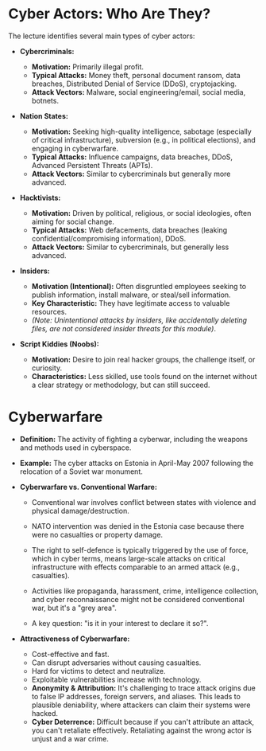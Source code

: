 # Cyber Actors: Who Are They?
The lecture identifies several main types of cyber actors:

- **Cybercriminals:**
    - **Motivation:** Primarily illegal profit.
    - **Typical Attacks:** Money theft, personal document ransom, data breaches, Distributed Denial of Service (DDoS), cryptojacking.
    - **Attack Vectors:** Malware, social engineering/email, social media, botnets.
        
- **Nation States:**
    - **Motivation:** Seeking high-quality intelligence, sabotage (especially of critical infrastructure), subversion (e.g., in political elections), and engaging in cyberwarfare.
    - **Typical Attacks:** Influence campaigns, data breaches, DDoS, Advanced Persistent Threats (APTs).
    - **Attack Vectors:** Similar to cybercriminals but generally more advanced.
- **Hacktivists:**
    - **Motivation:** Driven by political, religious, or social ideologies, often aiming for social change.
    - **Typical Attacks:** Web defacements, data breaches (leaking confidential/compromising information), DDoS.
    - **Attack Vectors:** Similar to cybercriminals, but generally less advanced.
        
- **Insiders:**
    - **Motivation (Intentional):** Often disgruntled employees seeking to publish information, install malware, or steal/sell information.
    - **Key Characteristic:** They have legitimate access to valuable resources.
    - _(Note: Unintentional attacks by insiders, like accidentally deleting files, are not considered insider threats for this module)_.
        
- **Script Kiddies (Noobs):**
    - **Motivation:** Desire to join real hacker groups, the challenge itself, or curiosity.
    - **Characteristics:** Less skilled, use tools found on the internet without a clear strategy or methodology, but can still succeed.

# Cyberwarfare
- **Definition:** The activity of fighting a cyberwar, including the weapons and methods used in cyberspace.
- **Example:** The cyber attacks on Estonia in April-May 2007 following the relocation of a Soviet war monument.
    
- **Cyberwarfare vs. Conventional Warfare:**
    - Conventional war involves conflict between states with violence and physical damage/destruction.
    - NATO intervention was denied in the Estonia case because there were no casualties or property damage.
    - The right to self-defence is typically triggered by the use of force, which in cyber terms, means large-scale attacks on critical infrastructure with effects comparable to an armed attack (e.g., casualties).
    - Activities like propaganda, harassment, crime, intelligence collection, and cyber reconnaissance might not be considered conventional war, but it's a "grey area".
        
    - A key question: "is it in your interest to declare it so?".
        
- **Attractiveness of Cyberwarfare:**
    - Cost-effective and fast.
    - Can disrupt adversaries without causing casualties.
    - Hard for victims to detect and neutralize.
    - Exploitable vulnerabilities increase with technology.
    - **Anonymity & Attribution:** It's challenging to trace attack origins due to false IP addresses, foreign servers, and aliases. This leads to plausible deniability, where attackers can claim their systems were hacked.
    - **Cyber Deterrence:** Difficult because if you can't attribute an attack, you can't retaliate effectively. Retaliating against the wrong actor is unjust and a war crime.